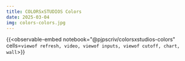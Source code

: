 ```yaml
---
title: COLORSxSTUDIOS Colors
date: 2025-03-04
img: colors-colors.jpg
---
```


{{<observable-embed
    notebook="@pjpscriv/colorsxstudios-colors"
    cells=`
        viewof refresh,
        video,
        viewof inputs,
        viewof cutoff,
        chart,
        wall
`>}}

